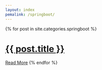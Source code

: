 ```yaml
---
layout: index
pemalink: /springboot/
---
```


<div class="posts">
  {% for post in site.categories.springboot %}
      <h1><a href="{{ site.baseurl }}{{ post.url }}">{{ post.title }}</a></h1>
      <a href="{{ site.baseurl }}{{ post.url }}" class="read-more">Read More</a>
  {% endfor %}
</div>